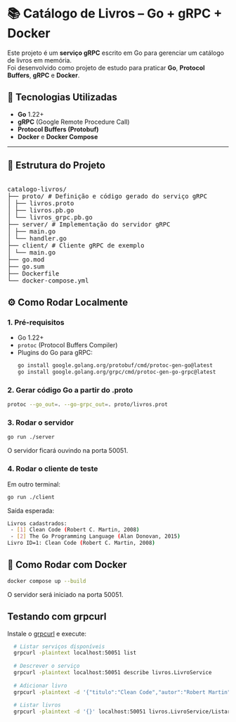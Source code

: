 # 📚 Catálogo de Livros – Go + gRPC + Docker

Este projeto é um **serviço gRPC** escrito em Go para gerenciar um catálogo de livros em memória.  
Foi desenvolvido como projeto de estudo para praticar **Go**, **Protocol Buffers**, **gRPC** e **Docker**.

## 🚀 Tecnologias Utilizadas
- **Go** 1.22+
- **gRPC** (Google Remote Procedure Call)
- **Protocol Buffers (Protobuf)**
- **Docker** e **Docker Compose**

---

## 📂 Estrutura do Projeto

<pre> 
catalogo-livros/
├── proto/ # Definição e código gerado do serviço gRPC
│ ├── livros.proto
│ ├── livros.pb.go
│ └── livros_grpc.pb.go
├── server/ # Implementação do servidor gRPC
│ ├── main.go
│ └── handler.go
├── client/ # Cliente gRPC de exemplo
│ └── main.go
├── go.mod
├── go.sum
├── Dockerfile
└── docker-compose.yml
</pre>

## ⚙️ Como Rodar Localmente

### 1. Pré-requisitos
- Go 1.22+
- `protoc` (Protocol Buffers Compiler)
- Plugins do Go para gRPC:
  ```bash
  go install google.golang.org/protobuf/cmd/protoc-gen-go@latest
  go install google.golang.org/grpc/cmd/protoc-gen-go-grpc@latest

### 2. Gerar código Go a partir do .proto
  ```bash
  protoc --go_out=. --go-grpc_out=. proto/livros.prot
  ```

### 3. Rodar o servidor
  ```bash
  go run ./server
  ```
  O servidor ficará ouvindo na porta 50051.

### 4. Rodar o cliente de teste

Em outro terminal:
  ```bash
  go run ./client
  ```

Saída esperada:
  ```bash
  Livros cadastrados:
   - [1] Clean Code (Robert C. Martin, 2008)
   - [2] The Go Programming Language (Alan Donovan, 2015)
  Livro ID=1: Clean Code (Robert C. Martin, 2008)
  ```

## 🐳 Como Rodar com Docker
  ```bash
  docker compose up --build
  ```

O servidor será iniciado na porta 50051.

## Testando com grpcurl

Instale o <a href="https://github.com/fullstorydev/grpcurl/releases">grpcurl</a> e execute:

  ```bash
    # Listar serviços disponíveis
    grpcurl -plaintext localhost:50051 list
    
    # Descrever o serviço
    grpcurl -plaintext localhost:50051 describe livros.LivroService
    
    # Adicionar livro
    grpcurl -plaintext -d '{"titulo":"Clean Code","autor":"Robert Martin","ano":2008}' localhost:50051 livros.LivroService/AdicionarLivro
    
    # Listar livros
    grpcurl -plaintext -d '{}' localhost:50051 livros.LivroService/ListarLivros
  ```
  








